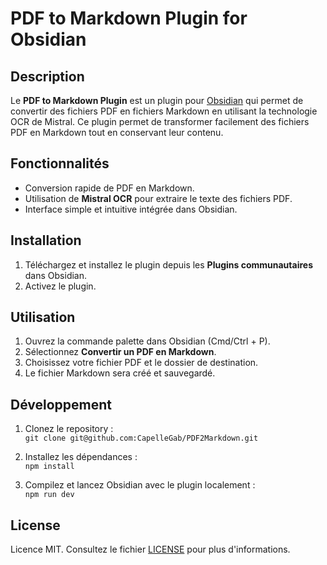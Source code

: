 # PDF to Markdown Plugin for Obsidian

## Description

Le **PDF to Markdown Plugin** est un plugin pour [Obsidian](https://obsidian.md/) qui permet de convertir des fichiers PDF en fichiers Markdown en utilisant la technologie OCR de Mistral. Ce plugin permet de transformer facilement des fichiers PDF en Markdown tout en conservant leur contenu.

## Fonctionnalités

-   Conversion rapide de PDF en Markdown.
-   Utilisation de **Mistral OCR** pour extraire le texte des fichiers PDF.
-   Interface simple et intuitive intégrée dans Obsidian.

## Installation

1. Téléchargez et installez le plugin depuis les **Plugins communautaires** dans Obsidian.
2. Activez le plugin.

## Utilisation

1. Ouvrez la commande palette dans Obsidian (Cmd/Ctrl + P).
2. Sélectionnez **Convertir un PDF en Markdown**.
3. Choisissez votre fichier PDF et le dossier de destination.
4. Le fichier Markdown sera créé et sauvegardé.

## Développement

1. Clonez le repository :  
   `git clone git@github.com:CapelleGab/PDF2Markdown.git`
2. Installez les dépendances :  
   `npm install`

3. Compilez et lancez Obsidian avec le plugin localement :  
   `npm run dev`

## License

Licence MIT. Consultez le fichier [LICENSE](LICENSE) pour plus d'informations.

